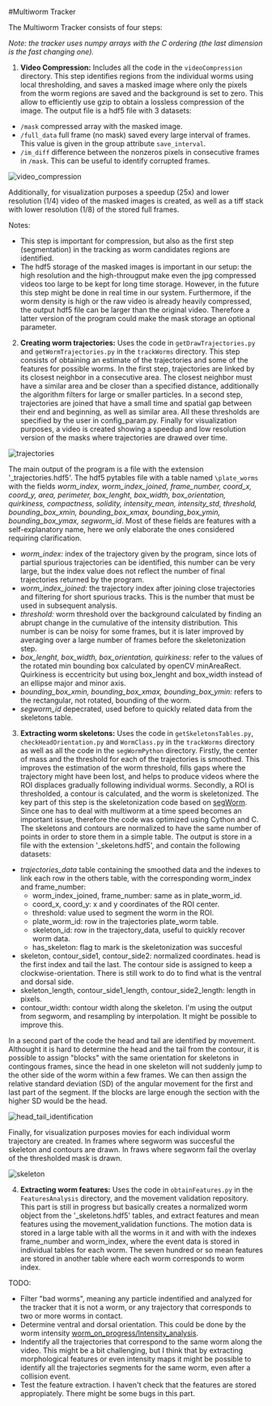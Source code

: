 #Multiworm Tracker

The Multiworm Tracker consists of four steps:

*Note: the tracker uses numpy arrays with the C ordering (the last dimension is the fast changing one).*

1. **Video Compression:** Includes all the code in the `videoCompression` directory. This step identifies regions from the individual worms using local thresholding, and saves a masked image where only the pixels from the worm regions are saved and the background is set to zero. This allow to efficiently use gzip to obtain a lossless compression of the image. The output file is a hdf5 file with 3 datasets:
  - `/mask` compressed array with the masked image.
  - `/full_data` full frame (no mask) saved every large interval of frames. This value is given in the group attribute `save_interval`.
  - `/im_diff` difference between the nonzeros pixels in consecutive frames in `/mask`. This can be useful to identify corrupted frames.

 ![video_compression](https://cloud.githubusercontent.com/assets/8364368/8456443/5f36a380-2003-11e5-822c-ea58857c2e52.png)

 Additionally, for visualization purposes a speedup (25x) and lower resolution (1/4) video of the masked images is created, as well as a tiff stack with lower resolution (1/8) of the stored full frames.

 Notes:
 - This step is important for compression, but also as the first step (segmentation) in the tracking as worm candidates regions are identified.
 - The hdf5 storage of the masked images is important in our setup: the high resolution and the high-througput make even the jpg compressed videos too large to be kept for long time storage. However, in the future this step might be done in real time in our system. Furthermore, if the worm density is high or the raw video is already heavily compressed, the output hdf5 file can be larger than the original video. Therefore a latter version of the program could make the mask storage an optional parameter.

2. **Creating worm trajectories:** Uses the code in `getDrawTrajectories.py` and `getWormTrajectories.py` in the `trackWorms` directory. This step consists of obtaining an estimate of the trajectories and some of the features for possible worms. In the first step, trajectories are linked by its closest neighbor in a consecutive area. The closest neighbor must have a similar area and be closer than a specified distance, additionally the algorithm filters for large or smaller particles. In a second step, trajectories are joined that have a small time and spatial gap between their end and beginning, as well as similar area. All these thresholds are specified by the user in config_param.py. Finally for visualization purposes, a video is created showing a speedup and low resolution version of the masks where trajectories are drawed over time. 

 ![trajectories](https://cloud.githubusercontent.com/assets/8364368/8456555/1b7fe600-2004-11e5-9905-59a77187aef5.png)
 
 The main output of the program is a file with the extension '_trajectories.hdf5'. The hdf5 pytables file with a table named `\plate_worms` with the fields *worm_index, worm_index_joined, frame_number, coord_x, coord_y, area, perimeter, box_lenght, box_width, box_orientation, quirkiness, compactness, solidity, intensity_mean, intensity_std, threshold, bounding_box_xmin, bounding_box_xmax, bounding_box_ymin, bounding_box_ymax, segworm_id*.
Most of these fields are features with a self-explanatory name, here we only elaborate the ones considered requiring clarification.
   - *worm_index:* index of the trajectory given by the program, since lots of partial spurious trajectories can be identified, this number can be very large, but the index value does not reflect the number of final trajectories returned by the program.
   - *worm_index_joined:* the trajectory index after joining close trajectories and filtering for short spurious tracks. This is the number that must be used in subsequent analysis.
   - *threshold:* worm threshold over the background calculated by finding an abrupt change in the cumulative of the intensity distribution. This number is can be noisy for some frames, but it is later improved by averaging over a large number of frames before the skeletonization step.
   - *box_lenght, box_width, box_orientation, quirkiness:* refer to the values of the rotated min bounding box calculated by openCV minAreaRect. Quirkiness is eccentricity but using box_lenght and box_width instead of an ellipse major and minor axis.
   - *bounding_box_xmin, bounding_box_xmax, bounding_box_ymin:* refers to the rectangular, not rotated, bounding of the worm.
   - *segworm_id* depecrated, used before to quickly related data from the skeletons table.
 
3. **Extracting worm skeletons:** Uses the code in `getSkeletonsTables.py`, `checkHeadOrientation.py` and `WormClass.py` in the `trackWorms` directory as well as all the code in the `segWormPython` directory. 
  Firstly, the center of mass and the threshold for each of the trajectories is smoothed.  This improves the estimation of the worm threshold, fills gaps where the trajectory might have been lost, and helps to produce videos where the ROI displaces gradually following individual worms.
  Secondly, a ROI is thresholded, a contour is calculated, and the worm is skeletonized. The key part of this step is the skeletonization code based on [segWorm](https://github.com/openworm/SegWorm). Since one has to deal with multiworm at a time speed becomes an important issue, therefore the code was optimized using Cython and C. The skeletons and contours are normalized to have the same number of points in order to store them in a simple table. The output is store in a file with the extension '_skeletons.hdf5', and contain the following datasets:
  - *trajectories_data* table containing the smoothed data and the indexes to link each row in the others table, with the corresponding worm_index and frame_number:
    - worm_index_joined, frame_number: same as in plate_worm_id.
    - coord_x, coord_y: x and y coordinates of the ROI center.
    - threshold: value used to segment the worm in the ROI.
    - plate_worm_id: row in the trajectories plate_worm table.
    - skeleton_id: row in the trajectory_data, useful to quickly recover worm data.
    - has_skeleton: flag to mark is the skeletonization was succesful
  - skeleton, contour_side1, contour_side2: normalized coordinates. head is the first index and tail the last. The contour side is assigned to keep a clockwise-orientation. There is still work to do to find what is the ventral and dorsal side.
  - skeleton_length, contour_side1_length, contour_side2_length: length in pixels.
  - contour_width: contour width along the skeleton. I'm using the output from segworm, and resampling by interpolation. It might be possible to improve this.

 In a second part of the code the head and tail are identified by movement. Althought it is hard to determine the head and the tail from the contour, it is possible to assign "blocks" with the same orientation for skeletons in contingous frames, since the head in one skeleton will not suddenly jump to the other side of the worm within a few frames. We can then assign the relative standard deviation (SD) of the angular movement for the first and last part of the segment. If the blocks are large enough the section with the higher SD would be the head.
 
 ![head_tail_identification](https://cloud.githubusercontent.com/assets/8364368/8456652/b80fc1fc-2004-11e5-8d06-e52a58b493ef.png)
 
 Finally, for visualization purposes movies for each individual worm trajectory are created. In frames where segworm was succesful the skeleton and contours are drawn. In fraws where segworm fail the overlay of the thresholded mask is drawn.
 
 ![skeleton](https://cloud.githubusercontent.com/assets/8364368/8456643/a99e69c0-2004-11e5-936e-91c0ab1120b0.png)

4. **Extracting worm features:** Uses the code in `obtainFeatures.py` in the `FeaturesAnalysis` directory, and the movement validation repository. This part is still in progress but basically creates a normalized worm object from the '_skeletons.hdf5' tables, and extract features and mean features using the movement_validation functions. The motion data is stored in a large table with all the worms in it and with with the indexes frame_number and worm_index, where the event data is stored in individual tables for each worm. The seven hundred or so mean features are stored in another table where each worm corresponds to worm index.

TODO: 
- Filter "bad worms", meaning any particle indentified and analyzed for the tracker that it is not a worm, or any trajectory that corresponds to two or more worms in contact.
- Determine ventral and dorsal orientation. This could be done by the worm intensity [worm_on_progress/Intensity_analysis](https://github.com/ver228/Multiworm_Tracking/tree/master/work_on_progress/Intensity_analysis).
- Indentify all the trajectories that correspond to the same worm along the video. This might be a bit challenging, but I think that by extracting morphological features or even intensity maps it might be possible to identify all the trajectories segments for the same worm, even after a collision event.
- Test the feature extraction. I haven't check that the features are stored appropiately. There might be some bugs in this part.

